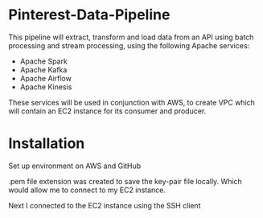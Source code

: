 # Pinterest-Data-Pipeline

This pipeline will extract, transform and load data from an API using batch processing and stream processing, using the following Apache services:
- Apache Spark
- Apache Kafka
- Apache Airflow
- Apache Kinesis

These services will be used in conjunction with AWS, to create VPC which will contain an EC2 instance for its consumer and producer.

# Installation



Set up environment on AWS and GitHub 

.pem file extension was created to save the key-pair file locally. Which would allow me to connect to my EC2 instance.

Next I connected to the EC2 instance using the SSH client

